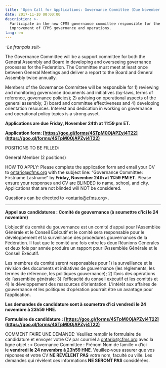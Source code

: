 ```yaml
---
title: 'Open Call for Applications: Governance Committee (Due November 24th)'
date: 2017-11-10 00:00:00
description: >-
  Participate in the new CFMS governance committee responsible for the
  improvement of CFMS governance and operations.
lang: en
---
```



*-Le français suit-*

The Governance Committee will be a support committee for both the General Assembly and Board in developing and overseeing governance processes for the Federation. The Committee must meet at least once between General Meetings and deliver a report to the Board and General Assembly twice annually.

Members of the Governance Committee will be responsible for 1) reviewing and monitoring governance documents and initiatives (by-laws, terms of reference, governance policies); 2) advising on operational aspects of the general assembly; 3) board and committee effectiveness and 4) developing orientation resources. Interest and dedication in working on governance and operational policy topics is a strong asset.

**Applications are due Friday, November 24th at 11:59 pm ET.**

**Application form: [https://goo.gl/forms/4STpM0OjAPZyj4T22](https://goo.gl/forms/4STpM0OjAPZyj4T22)**

POSITIONS TO BE FILLED:

General Member (2 positions)

HOW TO APPLY: Please complete the application form and email your CV to [ontario@cfms.org](javascript:void(location.href='mailto:'+String.fromCharCode(111,110,116,97,114,105,111,64,99,102,109,115,46,111,114,103))) with the subject line: “Governance Committee: Firstname Lastname” by **Friday, November 24th at 11:59 PM ET**. Please ensure your responses and CV are BLINDED to name, school, and city. Applications that are not blinded will NOT be considered.

Questions can be directed to &lt;ontario@cfms.org&gt;.

<div align="center"><hr size="0" width="100%" noshade="noshade" align="center" /></div>

**Appel aux candidatures : Comité de gouvernance (à soumettre d’ici le 24 novembre)**

L’objectif du comité du gouvernance est un comité d’appui pour l’Assemblée Générale et le Conseil Exécutif et le comité sera responsable pour le développement et la surveillance des procédures gouvernances de la Fédération. Il faut que le comité une fois entre les deux Réunions Générales et deux fois par année produire un rapport pour l’Assemblée Générale et le Conseil Exécutif.

Les membres du comité seront responsables pour 1) la surveillance et la révision des documents et initiatives de gouvernance (les règlements, les termes de référence, les politiques gouvernance); 2) l’avis des opérations de l’assemblée générale; 3) l’efficacité du conseil exécutif et les comités et 4) le développement des ressources d’orientation. L’intérêt aux affaires de gouvernance et les politiques d’opération pourrait être un avantage pour l’application.

**Les demandes de candidature sont à soumettre d’ici vendredi le 24 novembre à 23h59 HNE.**

**Formulaire de candidature : [https://goo.gl/forms/4STpM0OjAPZyj4T22](https://goo.gl/forms/4STpM0OjAPZyj4T22)**

COMMENT FAIRE UNE DEMANDE: Veuillez remplir le formulaire de candidature et envoyer votre CV par courriel à ontario@cfms.org avec la ligne objet : « Governance Committee : Prénom Nom de famille » d’ici le **vendredi le 24 novembre à 23h59 HNE**. Veuillez-vous assurer que vos réponses et votre CV **NE RÉVÈLENT PAS** votre nom, faculté ou ville. Les demandes qui révèlent ces informations **NE SERONT PAS** considérées.
